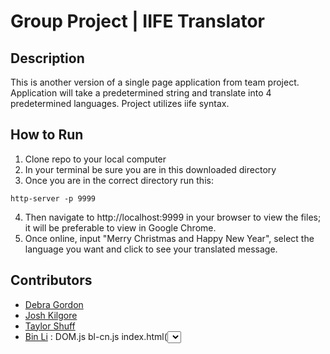 # Group Project | IIFE Translator

## Description
This is another version of a single page application from team project.
Application will take a predetermined string and translate into 4 predetermined languages. Project utilizes iife syntax.

## How to Run
1. Clone repo to your local computer
2. In your terminal be sure you are in this downloaded directory
3. Once you are in the correct directory run this:

  ```
  http-server -p 9999
  ```

4. Then navigate to http://localhost:9999 in your browser to view the files; it will be preferable to view in Google Chrome.
5. Once online, input "Merry Christmas and Happy New Year", select the language you want and click to see your translated message.

## Contributors
- [Debra Gordon](http://github.com/debragordon)
- [Josh Kilgore](http://github.com/jkillz20)
- [Taylor Shuff](http://github.com/tkylesh)
- [Bin Li](http://github.com/LibE4) : DOM.js bl-cn.js index.html(<select> element)

